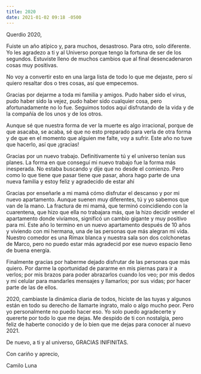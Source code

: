 ```yaml
---
title: 2020
date: 2021-01-02 09:18 -0500
---
```




Querdio 2020,

Fuiste un año atípico y, para muchos, desastroso. Para otro, solo diferente. Yo les agradezo a ti y al Universo porque tengo la fortuna de ser de los segundos. Estuviste lleno de muchos cambios que al final desencadenaron cosas muy positivas.

No voy a convertir esto en una larga lista de todo lo que me dejaste, pero sí quiero resaltar dos o tres cosas, así que empecemos.

Gracias por dejarme a toda mi familia y amigos. Pudo haber sido el virus, pudo haber sido la vejez, pudo haber sido cualquier cosa, pero afortunadamente no lo fue. Seguimos todos aquí disfrutando de la vida y de la compañía de los unos y de los otros.

Aunque sé que nuestra forma de ver la muerte es algo irracional, porque de que asacaba, se acaba, sé que no esto preparado para verla de otra forma y de que en el momento que alguien me falte, voy a sufrir. Este año no tuve que hacerlo, así que ¡gracias!

Gracias por un nuevo trabajo. Definitivamente tú y el universo tenían sus planes. La forma en que conseguí mi nuevo trabajo fue la forma más inesperada. No estaba buscando y dije que no desde el comienzo. Pero como lo que tiene que pasar tiene que pasar, ahora hago parte de una nueva familia y estoy feliz y agradecido de estar ahí

Gracias por enseñarle a mi mamá cómo disfrutar el descanso y por mi nuevo apartamento. Aunque suenen muy diferentes, tú y yo sabemos que van de la mano. La fractura de mi mamá, que terminó coincidiendo con la cuarentena, que hizo que ella no trabajara más, que la hizo decidir vender el apartamento donde vivíamos, significó un cambio gigante y muy positivo para mí. Este año lo termino en un nuevo apartamento después de 10 años y viviendo con mi hermana, una de las personas que más alegran mi vida. Nuestro comedor es una Rimax blanca y nuestra sala son dos colchonetas de Marco, pero no puedo estar más agradecid por ese nuevo espacio lleno de buena energía.

Finalmente gracias por haberme dejado disfrutar de las personas que más quiero. Por darme la oportunidad de pararme en mis piernas para ir a verlos; por mis brazos para poder abrazarlos cuando los veo; por mis dedos y mi celular para mandarles mensajes y llamarlos; por sus vidas; por hacer parte de las de ellos.

2020, cambiaste la dinámica diaria de todos, hiciste de las tuyas y algunos están en todo su derecho de llamarte ingrato, malo o algo mucho peor. Pero yo personalmente no puedo hacer eso. Yo solo puedo agradecerte y quererte por todo lo que me dejas. Me despido de ti con nostalgia, pero feliz de haberte conocido y de lo bien que me dejas para conocer al nuevo 2021.

De nuevo, a ti y al universo, GRACIAS INIFINITAS.

Con cariño y aprecio,

Camilo Luna 